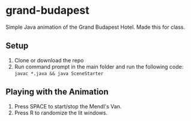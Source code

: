 # grand-budapest
Simple Java animation of the Grand Budapest Hotel. Made this for class.

## Setup
1. Clone or download the repo
2. Run command prompt in the main folder and run the following code:<br>
`javac *.java && java SceneStarter`

## Playing with the Animation
1. Press SPACE to start/stop the Mendl's Van.
2. Press R to randomize the lit windows.
